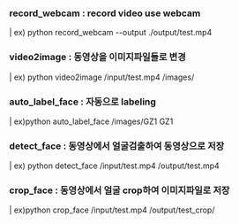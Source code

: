 ### record_webcam : record video use webcam
| ex) python record_webcam --output ./output/test.mp4

### video2image : 동영상을 이미지파일들로 변경
| ex) python video2image /input/test.mp4 /images/

### auto_label_face : 자동으로 labeling
| ex)python auto_label_face /images/GZ1 GZ1

### detect_face : 동영상에서 얼굴검출하여 동영상으로 저장
| ex) python detect_face /input/test.mp4 /output/test.mp4

### crop_face : 동영상에서 얼굴 crop하여 이미지파일로 저장
| ex)python crop_face /input/test.mp4 /output/test_crop/
